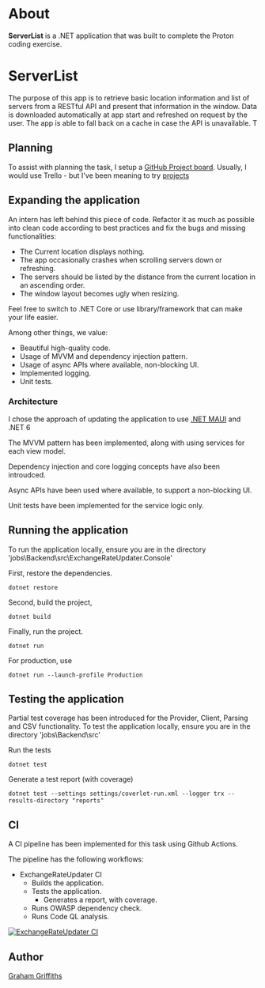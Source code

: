 # About
**ServerList** is a .NET application that was built to complete the Proton coding exercise.

# ServerList

The purpose of this app is to retrieve basic location information and list of servers
from a RESTful API and present that information in the window. Data is downloaded
automatically at app start and refreshed on request by the user. The app is able to
fall back on a cache in case the API is unavailable. T

## Planning
To assist with planning the task, I setup a [GitHub Project board](https://github.com/users/grahamrgriffiths/projects/2). Usually, I would use Trello - but I've been meaning to try [projects](https://docs.github.com/en/issues/planning-and-tracking-with-projects/learning-about-projects/about-projects)

## Expanding the application
An intern has left behind this piece of code. Refactor it as much as possible into clean 
code according to best practices and fix the bugs and missing functionalities:
- The Current location displays nothing.
- The app occasionally crashes when scrolling servers down or refreshing.
- The servers should be listed by the distance from the current location in an ascending 
order.
- The window layout becomes ugly when resizing.

Feel free to switch to .NET Core or use library/framework that can make your life easier.

Among other things, we value:
- Beautiful high-quality code.
- Usage of MVVM and dependency injection pattern.
- Usage of async APIs where available, non-blocking UI.
- Implemented logging.
- Unit tests.

### Architecture
I chose the approach of updating the application to use [.NET MAUI](https://learn.microsoft.com/en-us/dotnet/maui/what-is-maui) and .NET 6

The MVVM pattern has been implemented, along with using services for each view model.

Dependency injection and core logging concepts have also been introudced.

Async APIs have been used where available, to support a non-blocking UI.

Unit tests have been implemented for the service logic only.

## Running the application
To run the application locally, ensure you are in the directory 'jobs\Backend\src\ExchangeRateUpdater.Console'

First, restore the dependencies.
```
dotnet restore
```

Second, build the project,
```
dotnet build
```

Finally, run the project.
```
dotnet run
```

For production, use
```
dotnet run --launch-profile Production
```

## Testing the application
Partial test coverage has been introduced for the Provider, Client, Parsing and CSV functionality.
To test the application locally, ensure you are in the directory 'jobs\Backend\src'

Run the tests
```
dotnet test
```

Generate a test report (with coverage)
```
dotnet test --settings settings/coverlet-run.xml --logger trx --results-directory "reports"
```

## CI 
A CI pipeline has been implemented for this task using Github Actions.

The pipeline has the following workflows:
- ExchangeRateUpdater CI
    - Builds the application.
    - Tests the application. 
        - Generates a report, with coverage.
    - Runs OWASP dependency check.
    - Runs Code QL analysis.

[![ExchangeRateUpdater CI](https://github.com/grahamrgriffiths/ExchangeRateProvider/actions/workflows/ExchangeRateUpdater.yml/badge.svg)](https://github.com/grahamrgriffiths/ExchangeRateProvider/actions/workflows/ExchangeRateUpdater.yml)


## Author
[Graham Griffiths](https://github.com/grahamrgriffiths)
